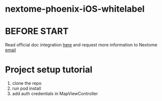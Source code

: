 # nextome-phoenix-iOS-whitelabel

# BEFORE START
Read official doc integration [here](https://docs.nextome.dev/) and request more information to Nextome [email](mailto:info@nextome.net)

# Project setup tutorial
1) clone the repo
2) run pod install
3) add auth credentials in MapViewController


